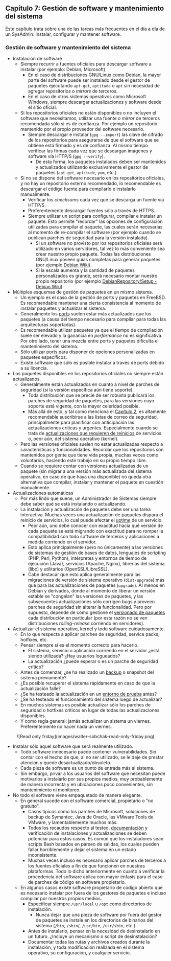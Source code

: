 ## Capítulo 7: Gestión de software y mantenimiento del sistema

Este capítulo trata sobre una de las tareas más frecuentes en el día a día de un
SysAdmin: instalar, configurar y mantener software.

### Gestión de software y mantenimiento del sistema

* Instalación de software
    * Siempre recurrir a fuentes oficiales para descargar software a instalar
      (por ejemplo: Debian, Microsoft)
        * En el caso de distribuciones GNU/Linux como Debian, la mayor parte del
          software puede ser instalado desde el gestor de paquetes ejecutando
          `apt-get`, `aptitude` o `apt` sin necesidad de agregar repositorios o
          *mirrors* de terceros.
        * En el caso de otros sistemas operativos como Microsoft Windows,
          siempre descargar actualizaciones y software desde el sitio oficial.
    * Si los repositorios oficiales no están disponibles o no incluyen el
      software que necesitamos, utilizar una fuente o *mirror* de terceros
      recomendada sólo si es de confianza. Por ejemplo un repositorio mantenido
      por el propio proveedor del software necesario.
        * Siempre descargar e instalar (`gpg --import`) las clave de cifrado de
          los repositorios para asegurarse de que el software que se obtiene
          está firmado y es de confianza. Al mismo tiempo verificar las firmas
          cada vez que se descargan imágenes y software vía HTTP/S
          (`gpg --verify`).
            * De esta forma, los paquetes instalados deben ser mantenidos y
              actualizados utilizando exclusivamente el gestor de paquetes
              (`apt-get`, `aptitude`, `yum`, etc.)
    * Si no se dispone del software necesario en los repositorios oficiales, y
      no hay un repositorio externo recomendado, lo recomendable es descargar el
      código fuente para compilarlo e instalarlo manualmente.
        * Verificar los *checksums* cada vez que se descarga un fuente vía
          HTTP/S.
        * Preferentemente descargar fuentes sólo a través de HTTPS.
        * Siempre utilizar un script para configurar, compilar e instalar un
          paquete. Esto permite "recordar" las opciones de configuración
          utilizadas para compilar el paquete, las cuales serán necesarias al
          momento de re-compilar el software (por ejemplo cuando se publican
          parches de seguridad para la versión instalada).
            * Si un software no provisto por los repositorios oficiales será
              utilizado en varios servidores, tal vez lo más conveniente sea
              crear nuestro propio paquete. Todas las distribuciones GNU/Linux
              poseen guías completas para generar paquetes (por ejemplo
              [Debian Wiki](https://wiki.debian.org/Packaging/)).
            * Si la escala aumenta y la cantidad de paquetes personalizados es
              grande, será necesario montar nuestro propio repositorio (por
              ejemplo [DebianRepository/Setup - Debian Wiki](https://wiki.debian.org/DebianRepository/Setup)).
* Múltiples esquemas de gestión de paquetes en un mismo sistema.
    * Un ejemplo es el caso de la gestión de ports y paquetes en FreeBSD. Es
      recomendable mantener una cierta consistencia al momento de instalar
      paquetes y actualizar el sistema.
    * Generalmente los [ports](https://www.linuxito.com/nix/481-como-resolver-problemas-de-dependencias-en-freebsd)
      suelen estar más actualizados que los paquetes (a causa del tiempo
      necesario para compilar para todas las arquitecturas soportadas).
    * Es recomendable utilizar paquetes ya que el tiempo de compilación suele
      ser elevado y la ganancia en *performance* no es significativa. Por otro
      lado, tener una mezcla entre ports y paquetes dificulta el mantenimiento
      del sistema.
    * Sólo utilizar ports para disponer de opciones personalizadas en paquetes
      específicos.
    * Existe software que sólo es posible instalar a través de ports debido a su
      licencia.
* Los paquetes disponibles en los repositorios oficiales no siempre están
  actualizados.
    * Generalmente están actualizados en cuanto a nivel de parches de seguridad
      (si la versión específica aún tiene soporte).
        * Toda distribución que se precie de ser robusta publicará los parches
          de seguridad de paquetes, para las versiones cuyo soporte está
          vigente, con la mayor celeridad posible.
        * Más allá de esto, y tal como menciona el [Capítulo 2](capitulo-02.md),
          es altamente recomendable suscribirse a las listas de correo de
          seguridad, principalmente para planificar con anticipación las
          actualizaciones críticas y urgentes. Especialmente cuando se trata de
          [actualizaciones que requieren de reinicios](capitulo-05.md) de
          servicios o, peor aún, del sistema operativo (kernel).
    * Pero las versiones oficiales suelen no estar actualizadas respecto a
      características y funcionalidades. Recordar que los repositorios son
      mantenidos por gente que tiene vida propia, muchas veces como voluntarios,
      haciendo este trabajo en su propio tiempo libre.
    * Cuando se requiere contar con versiones actualizadas de un paquete (sin
      migrar a una versión más actualizada del sistema operativo, en caso de que
      haya una disponible) no queda otra alternativa que compilar, instalar y
      mantener el paquete en cuestión manualmente.
* Actualizaciones automáticas
    * Por más lindo que suene, un Administrador de Sistemas siempre debe saber
      qué se está instalando o actualizando.
    * La instalación y actualización de paquetes debe ser una tarea interactiva.
      Muchas veces una actualización de paquetes dispara el reinicio de
      servicios, lo cual puede afectar el [uptime](capitulo-05.md) de un
      servicio.
        * Peor aún, uno debe conocer con exactitud hacia qué versión de cada
          paquete se está migrando con exactitud para no romper la
          compatibilidad con todo software de terceros y aplicaciones a medida
          corriendo en el servidor.
        * Esto aplica principalmente (pero no únicamente) a las versiones de
          sistemas de gestión de bases de datos, lenguajes de scripting (PHP,
          Perl, Python), intérpretes y entornos de tiempo de ejecución (Java),
          servicios (Apache, Nginx), librerías del sistema (libc) y utilitarios
          (OpenSSL/LibreSSL).
        * Cabe destacar que esto aplica generalmente para las migraciones de
          versión de sistema operativo (`dist-upgrade`) más que para las
          actualizaciones de paquetes (`upgrade`). Al menos en Debian y
          derivados, donde al momento de liberar un versión estable se
          "congelan" las versiones de paquetes, y las subsecuentes
          actualizaciones sólo corrigen bugs y proveen parches de seguridad sin
          alterar la funcionalidad. Pero por supuesto, depende de cómo gestione
          el [versionado de paquetes](https://www.linuxito.com/gnu-linux/nivel-basico/916-sobre-debian-y-el-versionado-de-paquetes)
          cada distribución en particular (por esta razón no se ven
          distribuciones *rolling-release* corriendo en servidores).
* Actualizar el sistema operativo, kernel y todo software cuidadosamente.
    * En lo que respecta a aplicar parches de seguridad, service packs,
      hotfixes, etc.
    * Pensar siempre si es el momento correcto para hacerlo.
        * El sistema, servicio o aplicación corriendo en el servidor ¿está
          siendo utilizada? ¿Hay usuarios logueados?
        * La actualización ¿puede esperar o es un parche de seguridad crítico?
    * Antes de comenzar, ¿se ha realizado un [backup](capitulo-02.md) o snapshot
      del sistema previamente?
    * ¿Es posible recuperar el sistema rápidamente en caso de que la
      actualización falle?
    * ¿Se ha testeado la actualización en un [entorno de prueba](https://www.linuxito.com/programacion/237-el-modelo-de-desarrollo-testing-y-produccion)
      antes?
    * ¿Se ha testeado el funcionamiento del sistema luego de actualizar?
    * En muchos sistemas es posible actualizar sólo los parches de seguridad o
      hotfixes críticos en lugar de todas las actualizaciones disponibles.
    * Y como regla general: jamás actualizar un sistema un viernes.
      Preferentemente no hacer nada un viernes.

<center>![Read only friday](images/walter-sobchak-read-only-friday.png)</center>

* Instalar sólo aquel software que será realmente utilizado.
    * Todo software innecesario puede contener vulnerabilidades. Sin contar con
      el hecho de que, al no ser utilizado, se le deje de prestar atención y
      quede desactualizado/obsoleto.
    * Cada pieza de software es un punto de entrada más al sistema.
    * Sin embargo, privar a los usuarios del software que necesitan puede
      motivarlos a instalarlo por sus propios medios, muy probablemente de
      manera incorrecta y en ubicaciones poco convenientes, sin mantenimiento ni
      monitoreo.
* No todo el software viene empaquetado de manera elegante.
    * En general sucede con el software comercial, propietario o "no gratuito".
        * Casos típicos como los parches de Microsoft, soluciones de backup de
          Symantec, Java de Oracle, las VMware Tools de VMware, y
          lamentablemente muchos más.
        * Todos los recaudos respecto al testeo, [documentación](capitulo-01.md)
          y verificación de instalaciones y actualizaciones se deben potenciar
          para estos casos. Es común que los instaladores sean scripts Bash
          basados en parseo de salidas, los cuales pueden fallar horriblemente y
          dejar el sistema en un estado inconsistente.
        * Muchas veces incluso es necesario aplicar parches de terceros a los
          fuentes oficiales a fin de que funcionen en nuestras plataformas. Todo
          lo dicho anteriormente en cuanto a verificar la procedencia del
          software aplica con mayor énfasis para el caso de parches de código en
          software propietario.
    * En algunos casos existe software propietario de código abierto que es
      necesario instalar por fuera de los gestores de paquetes e incluso
      compilar por nuestros propios medios.
        * Especificar siempre `/usr/local` u `/opt` como directorios de
          instalación.
            * Nunca dejar que una pieza de software por fuera del gestor de
              paquetes se instale en los directorios de binarios del sistema
              (`/bin`, `/sbin`/, `/usr/bin`, `/usr/sbin`, etc.).
        * Antes de instalarlo, pensar en la necesidad de desinstalarlo en un
          futuro. ¿Incluye un mecanismo o script de desinstalación?
        * Documentar todas las rutas y archivos creados durante la instalación,
          y toda modificación realizada en el sistema operativo, su
          configuración, y cualquier servicio.

